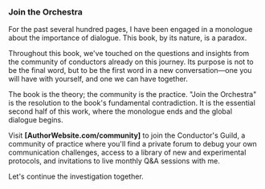 ### **Join the Orchestra**

For the past several hundred pages, I have been engaged in a monologue about the importance of dialogue. This book, by its nature, is a paradox.

Throughout this book, we've touched on the questions and insights from the community of conductors already on this journey. Its purpose is not to be the final word, but to be the first word in a new conversation—one you will have with yourself, and one we can have together.

The book is the theory; the community is the practice. "Join the Orchestra" is the resolution to the book's fundamental contradiction. It is the essential second half of this work, where the monologue ends and the global dialogue begins.

Visit **[AuthorWebsite.com/community]** to join the Conductor's Guild, a community of practice where you'll find a private forum to debug your own communication challenges, access to a library of new and experimental protocols, and invitations to live monthly Q&A sessions with me.

Let's continue the investigation together.
      